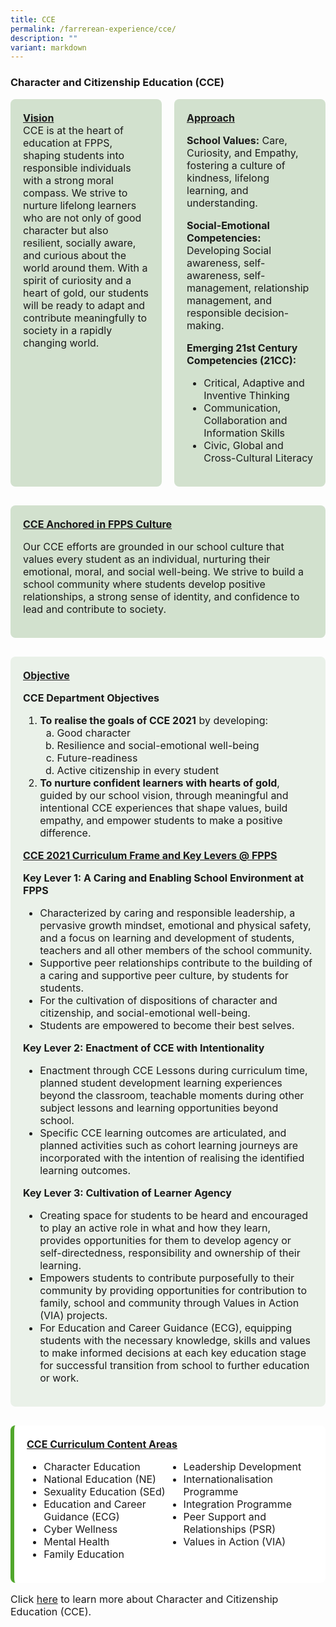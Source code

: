 ```yaml
---
title: CCE
permalink: /farrerean-experience/cce/
description: ""
variant: markdown
---
```

<div>

  <h3>Character and Citizenship Education (CCE)</h3>

  
  <div style="display: flex; gap: 20px; flex-wrap: wrap; margin-bottom: 30px;">
    <div style="flex: 1; background-color: #d2e1ce; padding: 20px; border-radius: 8px;">
      <p style="font-size: 16px; margin-top: 0;"><u><strong>Vision</strong></u><br>
      CCE is at the heart of education at FPPS, shaping students into responsible individuals with a strong moral compass. We strive to nurture lifelong learners who are not only of good character but also resilient, socially aware, and curious about the world around them. With a spirit of curiosity and a heart of gold, our students will be ready to adapt and contribute meaningfully to society in a rapidly changing world.</p>
    </div>
    <div style="flex: 1; background-color: #d2e1ce; padding: 20px; border-radius: 8px;">
      <p style="font-size: 16px; margin-top: 0;"><u><strong>Approach</strong></u></p>
      <p style="font-size: 16px;"><strong>School Values:</strong> Care, Curiosity, and Empathy, fostering a culture of kindness, lifelong learning, and understanding.</p>
      <p style="font-size: 16px;"><strong>Social-Emotional Competencies:</strong> Developing Social awareness, self-awareness, self-management, relationship management, and responsible decision-making.</p>
      <p style="font-size: 16px;"><strong>Emerging 21st Century Competencies (21CC):</strong></p>
      <ul style="font-size: 16px;">
        <li>Critical, Adaptive and Inventive Thinking</li>
        <li>Communication, Collaboration and Information Skills</li>
        <li>Civic, Global and Cross-Cultural Literacy</li>
      </ul>
    </div>
  </div>

  
  <div style="background-color: #d2e1ce; padding: 20px; border-radius: 8px; margin-bottom: 30px;">
    <p style="font-size: 16px; margin-top: 0;"><u><strong>CCE Anchored in FPPS Culture</strong></u></p>
    <p style="font-size: 16px;">Our CCE efforts are grounded in our school culture that values every student as an individual, nurturing their emotional, moral, and social well-being. We strive to build a school community where students develop positive relationships, a strong sense of identity, and confidence to lead and contribute to society.</p>
  </div>

  
  <div style="background-color: #eaf1e9; padding: 20px; border-radius: 8px; margin-bottom: 30px;">
    <p style="font-size: 16px; margin-top: 0;"><u><strong>Objective</strong></u></p>
    <p style="font-size: 16px;"><strong>CCE Department Objectives</strong></p>
    <ol style="font-size: 16px;">
      <li><strong>To realise the goals of CCE 2021</strong> by developing:
        <ol style="font-size: 16px;" type="a">
          <li>Good character</li>
          <li>Resilience and social-emotional well-being</li>
          <li>Future-readiness</li>
          <li>Active citizenship in every student</li>
        </ol>
      </li>
      <li><strong>To nurture confident learners with hearts of gold</strong>, guided by our school vision, through meaningful and intentional CCE experiences that shape values, build empathy, and empower students to make a positive difference.</li>
    </ol>

   <p style="font-size: 16px;"><u><strong>CCE 2021 Curriculum Frame and Key Levers @ FPPS</strong></u></p>

   <p style="font-size: 16px;"><strong>Key Lever 1: A Caring and Enabling School Environment at FPPS</strong></p>
    <ul style="font-size: 16px;">
      <li>Characterized by caring and responsible leadership, a pervasive growth mindset, emotional and physical safety, and a focus on learning and development of students, teachers and all other members of the school community.</li>
      <li>Supportive peer relationships contribute to the building of a caring and supportive peer culture, by students for students.</li>
      <li>For the cultivation of dispositions of character and citizenship, and social-emotional well-being.</li>
      <li>Students are empowered to become their best selves.</li>
    </ul>

   <p style="font-size: 16px;"><strong>Key Lever 2: Enactment of CCE with Intentionality</strong></p>
    <ul style="font-size: 16px;">
      <li>Enactment through CCE Lessons during curriculum time, planned student development learning experiences beyond the classroom, teachable moments during other subject lessons and learning opportunities beyond school.</li>
      <li>Specific CCE learning outcomes are articulated, and planned activities such as cohort learning journeys are incorporated with the intention of realising the identified learning outcomes.</li>
    </ul>

   <p style="font-size: 16px;"><strong>Key Lever 3: Cultivation of Learner Agency</strong></p>
    <ul style="font-size: 16px;">
      <li>Creating space for students to be heard and encouraged to play an active role in what and how they learn, provides opportunities for them to develop agency or self-directedness, responsibility and ownership of their learning.</li>
      <li>Empowers students to contribute purposefully to their community by providing opportunities for contribution to family, school and community through Values in Action (VIA) projects.</li>
      <li>For Education and Career Guidance (ECG), equipping students with the necessary knowledge, skills and values to make informed decisions at each key education stage for successful transition from school to further education or work.</li>
    </ul>
  </div>

  
  <div style="background-color: #ffffff; border-left: 6px solid #51a72c; padding: 20px; border-radius: 8px;">
    <p style="font-size: 16px; margin-top: 0;"><strong><u>CCE Curriculum Content Areas</u></strong></p>
    <ul style="columns: 2; -webkit-columns: 2; -moz-columns: 2; font-size: 16px;">
      <li>Character Education</li>
      <li>National Education (NE)</li>
      <li>Sexuality Education (SEd)</li>
      <li>Education and Career Guidance (ECG)</li>
      <li>Cyber Wellness</li>
      <li>Mental Health</li>
      <li>Family Education</li>
      <li>Leadership Development</li>
      <li>Internationalisation Programme</li>
      <li>Integration Programme</li>
      <li>Peer Support and Relationships (PSR)</li>
      <li>Values in Action (VIA)</li>
    </ul>
  </div>

</div>
<p style="font-size: 16px;">Click <a style="font-size: 16px;" href="https://www.farrerparkpri.moe.edu.sg/cce/overview/">here</a> to learn more about Character and Citizenship Education (CCE).</p>
